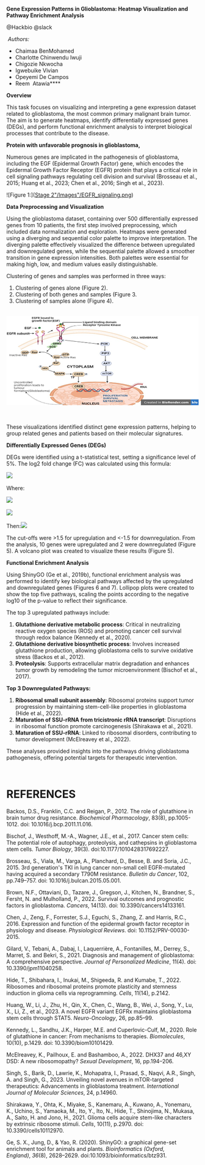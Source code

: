 **Gene Expression Patterns in Glioblastoma: Heatmap Visualization and Pathway Enrichment Analysis**

@Hackbio @slack 

 _Authors:_

- Chaimaa BenMohamed
- Charlotte Chinwendu Iwuji
- Chigozie Nkwocha
- Igwebuike Vivian
- Opeyemi De Campos
- Reem  Atawia****

**Overview**

This task focuses on visualizing and interpreting a gene expression dataset related to glioblastoma, the most common primary malignant brain tumor. The aim is to generate heatmaps, identify differentially expressed genes (DEGs), and perform functional enrichment analysis to interpret biological processes that contribute to the disease.

**Protein with unfavorable prognosis in glioblastoma,**

Numerous genes are implicated in the pathogenesis of glioblastoma, including the EGF (Epidermal Growth Factor) gene, which encodes the Epidermal Growth Factor Receptor (EGFR) protein that plays a critical role in cell signaling pathways regulating cell division and survival (Brosseau et al., 2015; Huang et al., 2023; Chen et al., 2016; Singh et al., 2023).

![Figure 1:]([Stage 2"/Images"/EGFR_signaling.png](https://github.com/odecampos33/hackbio-cancer-internship/blob/main/Stage%202%22/Images%22/EGFR_signaling.png))
 

**Data Preprocessing and Visualization**

Using the glioblastoma dataset, containing over 500 differentially expressed genes from 10 patients, the first step involved preprocessing, which included data normalization and exploration. Heatmaps were generated using a diverging and sequential color palette to improve interpretation. The diverging palette effectively visualized the difference between upregulated and downregulated genes, while the sequential palette allowed a smoother transition in gene expression intensities. Both palettes were essential for making high, low, and medium values easily distinguishable.

Clustering of genes and samples was performed in three ways:

1. Clustering of genes alone (Figure 2).
2. Clustering of both genes and samples (Figure 3.
3. Clustering of samples alone (Figure 4).

 
![Figure 1: EFGR siggnaling](https://github.com/odecampos33/hackbio-cancer-internship/blob/main/Stage%202%22/Images%22/EGFR_signaling.png?raw=true)


 

These visualizations identified distinct gene expression patterns, helping to group related genes and patients based on their molecular signatures.

**Differentially Expressed Genes (DEGs)**

DEGs were identified using a t-statistical test, setting a significance level of 5%. The log2 fold change (FC) was calculated using this formula:

<!--[if gte msEquation 12]><m:oMathPara><m:oMath><i
  style='mso-bidi-font-style:normal'><span style='font-size:12.0pt;font-family:
  "Cambria Math","serif";mso-fareast-font-family:"Times New Roman";mso-bidi-font-family:
  "Times New Roman"'><m:r>LogFC</m:r><m:r>=</m:r></span></i><m:sSub><m:sSubPr><span
    style='font-size:12.0pt;mso-ansi-font-size:12.0pt;mso-bidi-font-size:12.0pt;
    font-family:"Cambria Math","serif";mso-ascii-font-family:"Cambria Math";
    mso-fareast-font-family:"Times New Roman";mso-hansi-font-family:"Cambria Math";
    mso-bidi-font-family:"Times New Roman";font-style:italic;mso-bidi-font-style:
    normal'><m:ctrlPr></m:ctrlPr></span></m:sSubPr><m:e><i style='mso-bidi-font-style:
    normal'><span style='font-size:12.0pt;font-family:"Cambria Math","serif";
    mso-fareast-font-family:"Times New Roman";mso-bidi-font-family:"Times New Roman"'><m:r>log</m:r></span></i></m:e><m:sub><i
    style='mso-bidi-font-style:normal'><span style='font-size:12.0pt;
    font-family:"Cambria Math","serif";mso-fareast-font-family:"Times New Roman";
    mso-bidi-font-family:"Times New Roman"'><m:r>2</m:r></span></i></m:sub></m:sSub><m:d><m:dPr><span
    style='font-size:12.0pt;mso-ansi-font-size:12.0pt;mso-bidi-font-size:12.0pt;
    font-family:"Cambria Math","serif";mso-ascii-font-family:"Cambria Math";
    mso-fareast-font-family:"Times New Roman";mso-hansi-font-family:"Cambria Math";
    mso-bidi-font-family:"Times New Roman";font-style:italic;mso-bidi-font-style:
    normal'><m:ctrlPr></m:ctrlPr></span></m:dPr><m:e><m:f><m:fPr><span
      style='font-size:12.0pt;mso-ansi-font-size:12.0pt;mso-bidi-font-size:
      12.0pt;font-family:"Cambria Math","serif";mso-ascii-font-family:"Cambria Math";
      mso-fareast-font-family:"Times New Roman";mso-hansi-font-family:"Cambria Math";
      mso-bidi-font-family:"Times New Roman";font-style:italic;mso-bidi-font-style:
      normal'><m:ctrlPr></m:ctrlPr></span></m:fPr><m:num><i style='mso-bidi-font-style:
      normal'><span style='font-size:12.0pt;font-family:"Cambria Math","serif";
      mso-fareast-font-family:"Times New Roman";mso-bidi-font-family:"Times New Roman"'><m:r>Mean</m:r><m:r>
       </m:r><m:r>of</m:r><m:r> </m:r><m:r>Group</m:r><m:r>1</m:r></span></i></m:num><m:den><i
      style='mso-bidi-font-style:normal'><span style='font-size:12.0pt;
      font-family:"Cambria Math","serif";mso-fareast-font-family:"Times New Roman";
      mso-bidi-font-family:"Times New Roman"'><m:r>Mean</m:r><m:r> </m:r><m:r>of</m:r><m:r>
       </m:r><m:r>Group</m:r><m:r>2</m:r></span></i></m:den></m:f></m:e></m:d></m:oMath></m:oMathPara><![endif]--><!--[if !msEquation]--><!--[if gte vml 1]><v:shapetype id="_x0000_t75"
 coordsize="21600,21600" o:spt="75" o:preferrelative="t" path="m@4@5l@4@11@9@11@9@5xe"
 filled="f" stroked="f">
 <v:stroke joinstyle="miter"/>
 <v:formulas>
  <v:f eqn="if lineDrawn pixelLineWidth 0"/>
  <v:f eqn="sum @0 1 0"/>
  <v:f eqn="sum 0 0 @1"/>
  <v:f eqn="prod @2 1 2"/>
  <v:f eqn="prod @3 21600 pixelWidth"/>
  <v:f eqn="prod @3 21600 pixelHeight"/>
  <v:f eqn="sum @0 0 1"/>
  <v:f eqn="prod @6 1 2"/>
  <v:f eqn="prod @7 21600 pixelWidth"/>
  <v:f eqn="sum @8 21600 0"/>
  <v:f eqn="prod @7 21600 pixelHeight"/>
  <v:f eqn="sum @10 21600 0"/>
 </v:formulas>
 <v:path o:extrusionok="f" gradientshapeok="t" o:connecttype="rect"/>
 <o:lock v:ext="edit" aspectratio="t"/>
</v:shapetype><v:shape id="_x0000_i1025" type="#_x0000_t75" style='width:175.5pt;
 height:30.75pt'>
 <v:imagedata src="file:///C:\Users\hp\AppData\Local\Temp\msohtmlclip1\01\clip_image001.png"
  o:title="" chromakey="white"/>
</v:shape><![endif]--><!--[if !vml]-->![](file:///C:/Users/hp/AppData/Local/Temp/msohtmlclip1/01/clip_image002.png)<!--[endif]--><!--[endif]-->

Where:

<!--[if gte msEquation 12]><m:oMathPara><m:oMath><m:sSub><m:sSubPr><span
    style='font-size:12.0pt;mso-ansi-font-size:12.0pt;mso-bidi-font-size:12.0pt;
    font-family:"Cambria Math","serif";mso-ascii-font-family:"Cambria Math";
    mso-fareast-font-family:"Times New Roman";mso-hansi-font-family:"Cambria Math";
    mso-bidi-font-family:"Times New Roman";font-style:italic;mso-bidi-font-style:
    normal'><m:ctrlPr></m:ctrlPr></span></m:sSubPr><m:e><i style='mso-bidi-font-style:
    normal'><span style='font-size:12.0pt;font-family:"Cambria Math","serif";
    mso-fareast-font-family:"Times New Roman";mso-bidi-font-family:"Times New Roman"'><m:r>μ</m:r></span></i></m:e><m:sub><i
    style='mso-bidi-font-style:normal'><span style='font-size:12.0pt;
    font-family:"Cambria Math","serif";mso-fareast-font-family:"Times New Roman";
    mso-bidi-font-family:"Times New Roman"'><m:r>1</m:r></span></i></m:sub></m:sSub><i
  style='mso-bidi-font-style:normal'><span style='font-size:12.0pt;font-family:
  "Cambria Math","serif";mso-fareast-font-family:"Times New Roman";mso-bidi-font-family:
  "Times New Roman"'><m:r>= </m:r></span></i><m:f><m:fPr><span
    style='font-size:12.0pt;mso-ansi-font-size:12.0pt;mso-bidi-font-size:12.0pt;
    font-family:"Cambria Math","serif";mso-ascii-font-family:"Cambria Math";
    mso-fareast-font-family:"Times New Roman";mso-hansi-font-family:"Cambria Math";
    mso-bidi-font-family:"Times New Roman";font-style:italic;mso-bidi-font-style:
    normal'><m:ctrlPr></m:ctrlPr></span></m:fPr><m:num><i style='mso-bidi-font-style:
    normal'><span style='font-size:12.0pt;font-family:"Cambria Math","serif";
    mso-fareast-font-family:"Times New Roman";mso-bidi-font-family:"Times New Roman"'><m:r>1</m:r></span></i></m:num><m:den><m:sSub><m:sSubPr><span
      style='font-size:12.0pt;mso-ansi-font-size:12.0pt;mso-bidi-font-size:
      12.0pt;font-family:"Cambria Math","serif";mso-ascii-font-family:"Cambria Math";
      mso-fareast-font-family:"Times New Roman";mso-hansi-font-family:"Cambria Math";
      mso-bidi-font-family:"Times New Roman";font-style:italic;mso-bidi-font-style:
      normal'><m:ctrlPr></m:ctrlPr></span></m:sSubPr><m:e><i style='mso-bidi-font-style:
      normal'><span style='font-size:12.0pt;font-family:"Cambria Math","serif";
      mso-fareast-font-family:"Times New Roman";mso-bidi-font-family:"Times New Roman"'><m:r>n</m:r></span></i></m:e><m:sub><i
      style='mso-bidi-font-style:normal'><span style='font-size:12.0pt;
      font-family:"Cambria Math","serif";mso-fareast-font-family:"Times New Roman";
      mso-bidi-font-family:"Times New Roman"'><m:r>1</m:r></span></i></m:sub></m:sSub></m:den></m:f><m:nary><m:naryPr><m:chr
     m:val="∑"/><m:limLoc m:val="undOvr"/><span style='font-size:12.0pt;
    mso-ansi-font-size:12.0pt;mso-bidi-font-size:12.0pt;font-family:"Cambria Math","serif";
    mso-ascii-font-family:"Cambria Math";mso-fareast-font-family:"Times New Roman";
    mso-hansi-font-family:"Cambria Math";mso-bidi-font-family:"Times New Roman";
    font-style:italic;mso-bidi-font-style:normal'><m:ctrlPr></m:ctrlPr></span></m:naryPr><m:sub><i
    style='mso-bidi-font-style:normal'><span style='font-size:12.0pt;
    font-family:"Cambria Math","serif";mso-fareast-font-family:"Times New Roman";
    mso-bidi-font-family:"Times New Roman"'><m:r>i</m:r><m:r>=1</m:r></span></i></m:sub><m:sup><i
    style='mso-bidi-font-style:normal'><span style='font-size:12.0pt;
    font-family:"Cambria Math","serif";mso-fareast-font-family:"Times New Roman";
    mso-bidi-font-family:"Times New Roman"'><m:r>n</m:r><m:r>1</m:r></span></i></m:sup><m:e><m:sSub><m:sSubPr><span
      style='font-size:12.0pt;mso-ansi-font-size:12.0pt;mso-bidi-font-size:
      12.0pt;font-family:"Cambria Math","serif";mso-ascii-font-family:"Cambria Math";
      mso-fareast-font-family:"Times New Roman";mso-hansi-font-family:"Cambria Math";
      mso-bidi-font-family:"Times New Roman";font-style:italic;mso-bidi-font-style:
      normal'><m:ctrlPr></m:ctrlPr></span></m:sSubPr><m:e><i style='mso-bidi-font-style:
      normal'><span style='font-size:12.0pt;font-family:"Cambria Math","serif";
      mso-fareast-font-family:"Times New Roman";mso-bidi-font-family:"Times New Roman"'><m:r>x</m:r></span></i></m:e><m:sub><i
      style='mso-bidi-font-style:normal'><span style='font-size:12.0pt;
      font-family:"Cambria Math","serif";mso-fareast-font-family:"Times New Roman";
      mso-bidi-font-family:"Times New Roman"'><m:r>i</m:r></span></i></m:sub></m:sSub></m:e></m:nary><m:d><m:dPr><span
    style='font-size:12.0pt;mso-ansi-font-size:12.0pt;mso-bidi-font-size:12.0pt;
    font-family:"Cambria Math","serif";mso-ascii-font-family:"Cambria Math";
    mso-fareast-font-family:"Times New Roman";mso-hansi-font-family:"Cambria Math";
    mso-bidi-font-family:"Times New Roman";font-style:italic;mso-bidi-font-style:
    normal'><m:ctrlPr></m:ctrlPr></span></m:dPr><m:e><i style='mso-bidi-font-style:
    normal'><span style='font-size:12.0pt;font-family:"Cambria Math","serif";
    mso-fareast-font-family:"Times New Roman";mso-bidi-font-family:"Times New Roman"'><m:r>Mean</m:r><m:r>
     </m:r><m:r>of</m:r><m:r> </m:r><m:r>Group</m:r><m:r>1</m:r></span></i></m:e></m:d><i
  style='mso-bidi-font-style:normal'><span style='font-size:12.0pt;font-family:
  "Cambria Math","serif";mso-fareast-font-family:"Times New Roman";mso-bidi-font-family:
  "Times New Roman"'><m:r> ; </m:r></span></i><m:sSub><m:sSubPr><span
    style='font-size:12.0pt;mso-ansi-font-size:12.0pt;mso-bidi-font-size:12.0pt;
    font-family:"Cambria Math","serif";mso-ascii-font-family:"Cambria Math";
    mso-fareast-font-family:"Times New Roman";mso-hansi-font-family:"Cambria Math";
    mso-bidi-font-family:"Times New Roman";font-style:italic;mso-bidi-font-style:
    normal'><m:ctrlPr></m:ctrlPr></span></m:sSubPr><m:e><i style='mso-bidi-font-style:
    normal'><span style='font-size:12.0pt;font-family:"Cambria Math","serif";
    mso-fareast-font-family:"Times New Roman";mso-bidi-font-family:"Times New Roman"'><m:r>x</m:r></span></i></m:e><m:sub><i
    style='mso-bidi-font-style:normal'><span style='font-size:12.0pt;
    font-family:"Cambria Math","serif";mso-fareast-font-family:"Times New Roman";
    mso-bidi-font-family:"Times New Roman"'><m:r>i</m:r></span></i></m:sub></m:sSub><i
  style='mso-bidi-font-style:normal'><span style='font-size:12.0pt;font-family:
  "Cambria Math","serif";mso-fareast-font-family:"Times New Roman";mso-bidi-font-family:
  "Times New Roman"'><m:r>t</m:r><m:r>h</m:r><m:r>e</m:r><m:r> </m:r><m:r>individual</m:r><m:r>
   </m:r><m:r>values</m:r><m:r> </m:r><m:r>in</m:r><m:r> </m:r><m:r>group</m:r><m:r>1</m:r></span></i></m:oMath></m:oMathPara><![endif]--><!--[if !msEquation]--><!--[if gte vml 1]><v:shape id="_x0000_i1025"
 type="#_x0000_t75" style='width:363.75pt;height:41.25pt'>
 <v:imagedata src="file:///C:\Users\hp\AppData\Local\Temp\msohtmlclip1\01\clip_image003.png"
  o:title="" chromakey="white"/>
</v:shape><![endif]--><!--[if !vml]-->![](file:///C:/Users/hp/AppData/Local/Temp/msohtmlclip1/01/clip_image004.png)<!--[endif]--><!--[endif]-->

<!--[if gte msEquation 12]><m:oMathPara><m:oMath><m:sSub><m:sSubPr><span
    style='font-size:12.0pt;mso-ansi-font-size:12.0pt;mso-bidi-font-size:12.0pt;
    font-family:"Cambria Math","serif";mso-ascii-font-family:"Cambria Math";
    mso-fareast-font-family:"Times New Roman";mso-hansi-font-family:"Cambria Math";
    mso-bidi-font-family:"Times New Roman";font-style:italic;mso-bidi-font-style:
    normal'><m:ctrlPr></m:ctrlPr></span></m:sSubPr><m:e><i style='mso-bidi-font-style:
    normal'><span style='font-size:12.0pt;font-family:"Cambria Math","serif";
    mso-fareast-font-family:"Times New Roman";mso-bidi-font-family:"Times New Roman"'><m:r>μ</m:r></span></i></m:e><m:sub><i
    style='mso-bidi-font-style:normal'><span style='font-size:12.0pt;
    font-family:"Cambria Math","serif";mso-fareast-font-family:"Times New Roman";
    mso-bidi-font-family:"Times New Roman"'><m:r>2</m:r></span></i></m:sub></m:sSub><i
  style='mso-bidi-font-style:normal'><span style='font-size:12.0pt;font-family:
  "Cambria Math","serif";mso-fareast-font-family:"Times New Roman";mso-bidi-font-family:
  "Times New Roman"'><m:r>=</m:r></span></i><m:f><m:fPr><span style='font-size:
    12.0pt;mso-ansi-font-size:12.0pt;mso-bidi-font-size:12.0pt;font-family:
    "Cambria Math","serif";mso-ascii-font-family:"Cambria Math";mso-fareast-font-family:
    "Times New Roman";mso-hansi-font-family:"Cambria Math";mso-bidi-font-family:
    "Times New Roman";font-style:italic;mso-bidi-font-style:normal'><m:ctrlPr></m:ctrlPr></span></m:fPr><m:num><i
    style='mso-bidi-font-style:normal'><span style='font-size:12.0pt;
    font-family:"Cambria Math","serif";mso-fareast-font-family:"Times New Roman";
    mso-bidi-font-family:"Times New Roman"'><m:r>1</m:r></span></i></m:num><m:den><m:sSub><m:sSubPr><span
      style='font-size:12.0pt;mso-ansi-font-size:12.0pt;mso-bidi-font-size:
      12.0pt;font-family:"Cambria Math","serif";mso-ascii-font-family:"Cambria Math";
      mso-fareast-font-family:"Times New Roman";mso-hansi-font-family:"Cambria Math";
      mso-bidi-font-family:"Times New Roman";font-style:italic;mso-bidi-font-style:
      normal'><m:ctrlPr></m:ctrlPr></span></m:sSubPr><m:e><i style='mso-bidi-font-style:
      normal'><span style='font-size:12.0pt;font-family:"Cambria Math","serif";
      mso-fareast-font-family:"Times New Roman";mso-bidi-font-family:"Times New Roman"'><m:r>n</m:r></span></i></m:e><m:sub><i
      style='mso-bidi-font-style:normal'><span style='font-size:12.0pt;
      font-family:"Cambria Math","serif";mso-fareast-font-family:"Times New Roman";
      mso-bidi-font-family:"Times New Roman"'><m:r>2</m:r></span></i></m:sub></m:sSub></m:den></m:f><m:nary><m:naryPr><m:chr
     m:val="∑"/><m:limLoc m:val="undOvr"/><span style='font-size:12.0pt;
    mso-ansi-font-size:12.0pt;mso-bidi-font-size:12.0pt;font-family:"Cambria Math","serif";
    mso-ascii-font-family:"Cambria Math";mso-fareast-font-family:"Times New Roman";
    mso-hansi-font-family:"Cambria Math";mso-bidi-font-family:"Times New Roman";
    font-style:italic;mso-bidi-font-style:normal'><m:ctrlPr></m:ctrlPr></span></m:naryPr><m:sub><i
    style='mso-bidi-font-style:normal'><span style='font-size:12.0pt;
    font-family:"Cambria Math","serif";mso-fareast-font-family:"Times New Roman";
    mso-bidi-font-family:"Times New Roman"'><m:r>j</m:r><m:r>=1</m:r></span></i></m:sub><m:sup><i
    style='mso-bidi-font-style:normal'><span style='font-size:12.0pt;
    font-family:"Cambria Math","serif";mso-fareast-font-family:"Times New Roman";
    mso-bidi-font-family:"Times New Roman"'><m:r>n</m:r><m:r>2</m:r></span></i></m:sup><m:e><m:sSub><m:sSubPr><span
      style='font-size:12.0pt;mso-ansi-font-size:12.0pt;mso-bidi-font-size:
      12.0pt;font-family:"Cambria Math","serif";mso-ascii-font-family:"Cambria Math";
      mso-fareast-font-family:"Times New Roman";mso-hansi-font-family:"Cambria Math";
      mso-bidi-font-family:"Times New Roman";font-style:italic;mso-bidi-font-style:
      normal'><m:ctrlPr></m:ctrlPr></span></m:sSubPr><m:e><i style='mso-bidi-font-style:
      normal'><span style='font-size:12.0pt;font-family:"Cambria Math","serif";
      mso-fareast-font-family:"Times New Roman";mso-bidi-font-family:"Times New Roman"'><m:r>y</m:r></span></i></m:e><m:sub><i
      style='mso-bidi-font-style:normal'><span style='font-size:12.0pt;
      font-family:"Cambria Math","serif";mso-fareast-font-family:"Times New Roman";
      mso-bidi-font-family:"Times New Roman"'><m:r>j</m:r></span></i></m:sub></m:sSub></m:e></m:nary><m:d><m:dPr><span
    style='font-size:12.0pt;mso-ansi-font-size:12.0pt;mso-bidi-font-size:12.0pt;
    font-family:"Cambria Math","serif";mso-ascii-font-family:"Cambria Math";
    mso-fareast-font-family:"Times New Roman";mso-hansi-font-family:"Cambria Math";
    mso-bidi-font-family:"Times New Roman";font-style:italic;mso-bidi-font-style:
    normal'><m:ctrlPr></m:ctrlPr></span></m:dPr><m:e><i style='mso-bidi-font-style:
    normal'><span style='font-size:12.0pt;font-family:"Cambria Math","serif";
    mso-fareast-font-family:"Times New Roman";mso-bidi-font-family:"Times New Roman"'><m:r>Mean</m:r><m:r>
     </m:r><m:r>of</m:r><m:r> </m:r><m:r>Group</m:r><m:r>2</m:r></span></i></m:e></m:d><i
  style='mso-bidi-font-style:normal'><span style='font-size:12.0pt;font-family:
  "Cambria Math","serif";mso-fareast-font-family:"Times New Roman";mso-bidi-font-family:
  "Times New Roman"'><m:r> ; </m:r></span></i><m:sSub><m:sSubPr><span
    style='font-size:12.0pt;mso-ansi-font-size:12.0pt;mso-bidi-font-size:12.0pt;
    font-family:"Cambria Math","serif";mso-ascii-font-family:"Cambria Math";
    mso-fareast-font-family:"Times New Roman";mso-hansi-font-family:"Cambria Math";
    mso-bidi-font-family:"Times New Roman";font-style:italic;mso-bidi-font-style:
    normal'><m:ctrlPr></m:ctrlPr></span></m:sSubPr><m:e><i style='mso-bidi-font-style:
    normal'><span style='font-size:12.0pt;font-family:"Cambria Math","serif";
    mso-fareast-font-family:"Times New Roman";mso-bidi-font-family:"Times New Roman"'><m:r>y</m:r></span></i></m:e><m:sub><i
    style='mso-bidi-font-style:normal'><span style='font-size:12.0pt;
    font-family:"Cambria Math","serif";mso-fareast-font-family:"Times New Roman";
    mso-bidi-font-family:"Times New Roman"'><m:r>j</m:r><m:r> </m:r></span></i></m:sub></m:sSub><i
  style='mso-bidi-font-style:normal'><span style='font-size:12.0pt;font-family:
  "Cambria Math","serif";mso-fareast-font-family:"Times New Roman";mso-bidi-font-family:
  "Times New Roman"'><m:r>t</m:r><m:r>h</m:r><m:r>e</m:r><m:r> </m:r><m:r>individual</m:r><m:r>
   </m:r><m:r>values</m:r><m:r> </m:r><m:r>in</m:r><m:r> </m:r><m:r>group</m:r><m:r>2</m:r></span></i></m:oMath></m:oMathPara><![endif]--><!--[if !msEquation]--><!--[if gte vml 1]><v:shape id="_x0000_i1025"
 type="#_x0000_t75" style='width:364.5pt;height:42.75pt'>
 <v:imagedata src="file:///C:\Users\hp\AppData\Local\Temp\msohtmlclip1\01\clip_image005.png"
  o:title="" chromakey="white"/>
</v:shape><![endif]--><!--[if !vml]-->![](file:///C:/Users/hp/AppData/Local/Temp/msohtmlclip1/01/clip_image006.png)<!--[endif]--><!--[endif]-->

Then:__<!--[if gte msEquation 12]><m:oMathPara><m:oMath><i
  style='mso-bidi-font-style:normal'><span style='font-size:12.0pt;font-family:
  "Cambria Math","serif";mso-fareast-font-family:"Times New Roman";mso-bidi-font-family:
  "Times New Roman"'>LogFC<m:r>=</m:r></span></i><m:sSub><m:sSubPr><span
    style='font-size:12.0pt;mso-ansi-font-size:12.0pt;mso-bidi-font-size:12.0pt;
    font-family:"Cambria Math","serif";mso-ascii-font-family:"Cambria Math";
    mso-fareast-font-family:"Times New Roman";mso-hansi-font-family:"Cambria Math";
    mso-bidi-font-family:"Times New Roman";font-style:italic;mso-bidi-font-style:
    normal'><m:ctrlPr></m:ctrlPr></span></m:sSubPr><m:e><i style='mso-bidi-font-style:
    normal'><span style='font-size:12.0pt;font-family:"Cambria Math","serif";
    mso-fareast-font-family:"Times New Roman";mso-bidi-font-family:"Times New Roman"'><m:r>log</m:r></span></i></m:e><m:sub><i
    style='mso-bidi-font-style:normal'><span style='font-size:12.0pt;
    font-family:"Cambria Math","serif";mso-fareast-font-family:"Times New Roman";
    mso-bidi-font-family:"Times New Roman"'><m:r>2</m:r></span></i></m:sub></m:sSub><m:d><m:dPr><span
    style='font-size:12.0pt;mso-ansi-font-size:12.0pt;mso-bidi-font-size:12.0pt;
    font-family:"Cambria Math","serif";mso-ascii-font-family:"Cambria Math";
    mso-fareast-font-family:"Times New Roman";mso-hansi-font-family:"Cambria Math";
    mso-bidi-font-family:"Times New Roman";font-style:italic;mso-bidi-font-style:
    normal'><m:ctrlPr></m:ctrlPr></span></m:dPr><m:e><m:f><m:fPr><span
      style='font-size:12.0pt;mso-ansi-font-size:12.0pt;mso-bidi-font-size:
      12.0pt;font-family:"Cambria Math","serif";mso-ascii-font-family:"Cambria Math";
      mso-fareast-font-family:"Times New Roman";mso-hansi-font-family:"Cambria Math";
      mso-bidi-font-family:"Times New Roman";font-style:italic;mso-bidi-font-style:
      normal'><m:ctrlPr></m:ctrlPr></span></m:fPr><m:num><m:sSub><m:sSubPr><span
        style='font-size:12.0pt;mso-ansi-font-size:12.0pt;mso-bidi-font-size:
        12.0pt;font-family:"Cambria Math","serif";mso-ascii-font-family:"Cambria Math";
        mso-fareast-font-family:"Times New Roman";mso-hansi-font-family:"Cambria Math";
        mso-bidi-font-family:"Times New Roman";font-style:italic;mso-bidi-font-style:
        normal'><m:ctrlPr></m:ctrlPr></span></m:sSubPr><m:e><i
        style='mso-bidi-font-style:normal'><span style='font-size:12.0pt;
        font-family:"Cambria Math","serif";mso-fareast-font-family:"Times New Roman";
        mso-bidi-font-family:"Times New Roman"'><m:r>μ</m:r></span></i></m:e><m:sub><i
        style='mso-bidi-font-style:normal'><span style='font-size:12.0pt;
        font-family:"Cambria Math","serif";mso-fareast-font-family:"Times New Roman";
        mso-bidi-font-family:"Times New Roman"'><m:r>1</m:r></span></i></m:sub></m:sSub></m:num><m:den><m:sSub><m:sSubPr><span
        style='font-size:12.0pt;mso-ansi-font-size:12.0pt;mso-bidi-font-size:
        12.0pt;font-family:"Cambria Math","serif";mso-ascii-font-family:"Cambria Math";
        mso-fareast-font-family:"Times New Roman";mso-hansi-font-family:"Cambria Math";
        mso-bidi-font-family:"Times New Roman";font-style:italic;mso-bidi-font-style:
        normal'><m:ctrlPr></m:ctrlPr></span></m:sSubPr><m:e><i
        style='mso-bidi-font-style:normal'><span style='font-size:12.0pt;
        font-family:"Cambria Math","serif";mso-fareast-font-family:"Times New Roman";
        mso-bidi-font-family:"Times New Roman"'><m:r>μ</m:r></span></i></m:e><m:sub><i
        style='mso-bidi-font-style:normal'><span style='font-size:12.0pt;
        font-family:"Cambria Math","serif";mso-fareast-font-family:"Times New Roman";
        mso-bidi-font-family:"Times New Roman"'><m:r>2</m:r></span></i></m:sub></m:sSub></m:den></m:f></m:e></m:d></m:oMath></m:oMathPara><![endif]--><!--[if !msEquation]--><!--[if gte vml 1]><v:shape id="_x0000_i1025"
 type="#_x0000_t75" style='width:99pt;height:28.5pt'>
 <v:imagedata src="file:///C:\Users\hp\AppData\Local\Temp\msohtmlclip1\01\clip_image007.png"
  o:title="" chromakey="white"/>
</v:shape><![endif]--><!--[if !vml]-->![](file:///C:/Users/hp/AppData/Local/Temp/msohtmlclip1/01/clip_image008.png)<!--[endif]--><!--[endif]-->__

The cut-offs were >1.5 for upregulation and <-1.5 for downregulation. From the analysis, 10 genes were upregulated and 2 were downregulated (Figure 5). A volcano plot was created to visualize these results (Figure 5).

**Functional Enrichment Analysis**

Using ShinyGO (Ge et al., 2019b), functional enrichment analysis was performed to identify key biological pathways affected by the upregulated and downregulated genes (Figures 6 and 7). Lollipop plots were created to show the top five pathways, scaling the points according to the negative log10 of the p-value to reflect their significance.

The top 3 upregulated pathways include:

1. **Glutathione derivative metabolic process**: Critical in neutralizing reactive oxygen species (ROS) and promoting cancer cell survival through redox balance (Kennedy et al., 2020).
2. **Glutathione derivative biosynthetic process**: Involves increased glutathione production, allowing glioblastoma cells to survive oxidative stress (Backos et al., 2012).
3. **Proteolysis**: Supports extracellular matrix degradation and enhances tumor growth by remodeling the tumor microenvironment (Bischof et al., 2017).

**Top 3 Downregulated Pathways:**

1. **Ribosomal small subunit assembly**: Ribosomal proteins support tumor progression by maintaining stem-cell-like properties in glioblastoma (Hide et al., 2022).
2. **Maturation of SSU-rRNA from tricistronic rRNA transcript**: Disruptions in ribosomal function promote carcinogenesis (Shirakawa et al., 2021).
3. **Maturation of SSU-rRNA**: Linked to ribosomal disorders, contributing to tumor development (McElreavey et al., 2022).

These analyses provided insights into the pathways driving glioblastoma pathogenesis, offering potential targets for therapeutic intervention.

 


# **REFERENCES**

Backos, D.S., Franklin, C.C. and Reigan, P., 2012. The role of glutathione in brain tumor drug resistance. _Biochemical Pharmacology_, 83(8), pp.1005-1012. doi: 10.1016/j.bcp.2011.11.016.

Bischof, J., Westhoff, M.-A., Wagner, J.E., et al., 2017. Cancer stem cells: The potential role of autophagy, proteolysis, and cathepsins in glioblastoma stem cells. _Tumor Biology_, 39(3). doi:10.1177/1010428317692227.

Brosseau, S., Viala, M., Varga, A., Planchard, D., Besse, B. and Soria, J.C., 2015. 3rd generation's TKI in lung cancer non-small cell EGFR-mutated having acquired a secondary T790M resistance. _Bulletin du Cancer_, 102, pp.749–757. doi: 10.1016/j.bulcan.2015.05.001.

Brown, N.F., Ottaviani, D., Tazare, J., Gregson, J., Kitchen, N., Brandner, S., Fersht, N. and Mulholland, P., 2022. Survival outcomes and prognostic factors in glioblastoma. _Cancers_, 14(13). doi: 10.3390/cancers14133161.

Chen, J., Zeng, F., Forrester, S.J., Eguchi, S., Zhang, Z. and Harris, R.C., 2016. Expression and function of the epidermal growth factor receptor in physiology and disease. _Physiological Reviews_. doi: 10.1152/PRV-00030-2015.

Gilard, V., Tebani, A., Dabaj, I., Laquerrière, A., Fontanilles, M., Derrey, S., Marret, S. and Bekri, S., 2021. Diagnosis and management of glioblastoma: A comprehensive perspective. _Journal of Personalized Medicine_, 11(4). doi: 10.3390/jpm11040258.

Hide, T., Shibahara, I., Inukai, M., Shigeeda, R. and Kumabe, T., 2022. Ribosomes and ribosomal proteins promote plasticity and stemness induction in glioma cells via reprogramming. _Cells_, 11(14), p.2142.

Huang, W., Li, J., Zhu, H., Qin, X., Chen, C., Wang, B., Wei, J., Song, Y., Lu, X., Li, Z., et al., 2023. A novel EGFR variant EGFRx maintains glioblastoma stem cells through STAT5. _Neuro-Oncology_, 26, pp.85–99.

Kennedy, L., Sandhu, J.K., Harper, M.E. and Cuperlovic-Culf, M., 2020. Role of glutathione in cancer: From mechanisms to therapies. _Biomolecules_, 10(10), p.1429. doi: 10.3390/biom10101429.

McElreavey, K., Pailhoux, E. and Bashamboo, A., 2022. DHX37 and 46,XY DSD: A new ribosomopathy? _Sexual Development_, 16, pp.194–206.

Singh, S., Barik, D., Lawrie, K., Mohapatra, I., Prasad, S., Naqvi, A.R., Singh, A. and Singh, G., 2023. Unveiling novel avenues in mTOR-targeted therapeutics: Advancements in glioblastoma treatment. _International Journal of Molecular Sciences_, 24, p.14960.

Shirakawa, Y., Ohta, K., Miyake, S., Kanemaru, A., Kuwano, A., Yonemaru, K., Uchino, S., Yamaoka, M., Ito, Y., Ito, N., Hide, T., Shinojima, N., Mukasa, A., Saito, H. and Jono, H., 2021. Glioma cells acquire stem-like characters by extrinsic ribosome stimuli. _Cells_, 10(11), p.2970. doi: 10.3390/cells10112970.

Ge, S. X., Jung, D., & Yao, R. (2020). ShinyGO: a graphical gene-set enrichment tool for animals and plants. _Bioinformatics (Oxford, England)_, _36_(8), 2628–2629. doi:10.1093/bioinformatics/btz931.
